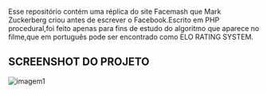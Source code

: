Esse repositório contém uma réplica do site Facemash que  Mark Zuckerberg criou antes de escrever o Facebook.Escrito em PHP procedural,foi feito apenas para fins de estudo do 
algoritmo que aparece no filme,que em português pode ser encontrado como ELO RATING SYSTEM.

## SCREENSHOT DO PROJETO
![imagem1](https://user-images.githubusercontent.com/43731038/101371383-720c0f00-3889-11eb-9aea-443cce237ffd.png)

